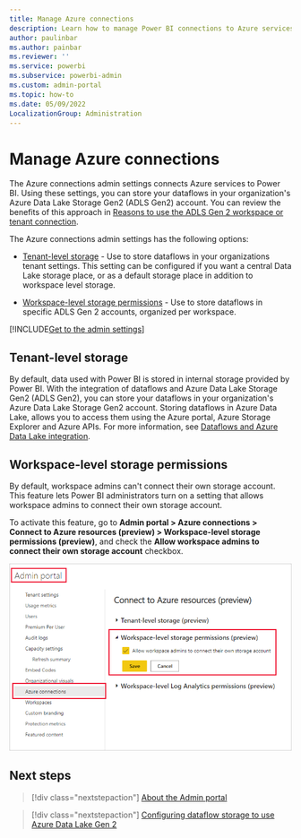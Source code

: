 ```yaml
---
title: Manage Azure connections
description: Learn how to manage Power BI connections to Azure services.
author: paulinbar
ms.author: painbar
ms.reviewer: ''
ms.service: powerbi
ms.subservice: powerbi-admin
ms.custom: admin-portal
ms.topic: how-to
ms.date: 05/09/2022
LocalizationGroup: Administration
---
```


# Manage Azure connections

The Azure connections admin settings connects Azure services to Power BI. Using these settings, you can store your dataflows in your organization's Azure Data Lake Storage Gen2 (ADLS Gen2) account. You can review the benefits of this approach in [Reasons to use the ADLS Gen 2 workspace or tenant connection](../transform-model/dataflows/dataflows-azure-data-lake-storage-integration.md#reasons-to-use-the-adls-gen-2-workspace-or-tenant-connection).

The Azure connections admin settings has the following options:

* [Tenant-level storage](#tenant-level-storage) - Use to store dataflows in your organizations tenant settings. This setting can be configured if you want a central Data Lake storage place, or as a default storage place in addition to workspace level storage.

* [Workspace-level storage permissions](#workspace-level-storage-permissions) - Use to store dataflows in specific ADLS Gen 2 accounts, organized per workspace.

[!INCLUDE[Get to the admin settings](../includes/admin-portal-settings.md)]

## Tenant-level storage

By default, data used with Power BI is stored in internal storage provided by Power BI. With the integration of dataflows and Azure Data Lake Storage Gen2 (ADLS Gen2), you can store your dataflows in your organization's Azure Data Lake Storage Gen2 account. Storing dataflows in Azure Data Lake, allows you to access them using the Azure portal, Azure Storage Explorer and Azure APIs. For more information, see [Dataflows and Azure Data Lake integration](../transform-model/dataflows/dataflows-azure-data-lake-storage-integration.md).

## Workspace-level storage permissions

By default, workspace admins can't connect their own storage account. This feature lets Power BI administrators turn on a setting that allows workspace admins to connect their own storage account.

To activate this feature, go to **Admin portal > Azure connections > Connect to Azure resources (preview) > Workspace-level storage permissions (preview)**, and check the **Allow workspace admins to connect their own storage account** checkbox.

![Screenshot of the Allow workspace admins to connect their own Log Analytics workspace checkbox. ](media/service-admin-portal-azure-connections/connect-own-storage-account-switch.png)

## Next steps

>[!div class="nextstepaction"]
>[About the Admin portal](service-admin-portal.md)

>[!div class="nextstepaction"]
>[Configuring dataflow storage to use Azure Data Lake Gen 2](../transform-model/dataflows/dataflows-azure-data-lake-storage-integration.md)
